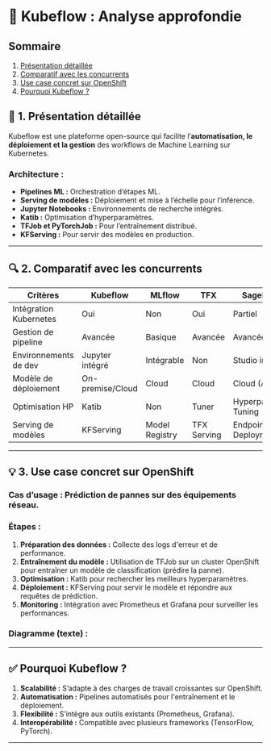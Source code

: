 # 🌟 Kubeflow : Analyse approfondie

## Sommaire
1. [Présentation détaillée](#-1-présentation-détaillée)
2. [Comparatif avec les concurrents](#-2-comparatif-avec-les-concurrents)
3. [Use case concret sur OpenShift](#-3-use-case-concret-sur-openshift)
4. [Pourquoi Kubeflow ?](#-4-pourquoi-kubeflow-)

## 🚀 1. Présentation détaillée  
Kubeflow est une plateforme open-source qui facilite l’**automatisation, le déploiement et la gestion** des workflows de Machine Learning sur Kubernetes.  

### Architecture :  
- **Pipelines ML :** Orchestration d’étapes ML.  
- **Serving de modèles :** Déploiement et mise à l’échelle pour l’inférence.  
- **Jupyter Notebooks :** Environnements de recherche intégrés.  
- **Katib :** Optimisation d’hyperparamètres.  
- **TFJob et PyTorchJob :** Pour l’entraînement distribué.  
- **KFServing :** Pour servir des modèles en production.  

---

## 🔍 2. Comparatif avec les concurrents  

| Critères                 | Kubeflow           | MLflow             | TFX                   | SageMaker                 | Azure ML               |
|-------------------------|---------------------|---------------------|-------------------------|----------------------------|-------------------------|
| Intégration Kubernetes  | Oui                 | Non                 | Oui                     | Partiel                     | Non                     |
| Gestion de pipeline     | Avancée             | Basique             | Avancée                 | Avancée                     | Avancée                 |
| Environnements de dev   | Jupyter intégré      | Intégrable          | Non                     | Studio intégré              | Notebook intégré        |
| Modèle de déploiement   | On-premise/Cloud     | Cloud               | Cloud                   | Cloud (AWS)                 | Cloud (Azure)           |
| Optimisation HP        | Katib                | Non                 | Tuner                   | Hyperparameter Tuning       | AutoML                  |
| Serving de modèles      | KFServing            | Model Registry      | TFX Serving             | Endpoint Deployment         | Endpoint Deployment     |

---

## 💡 3. Use case concret sur OpenShift  
### Cas d’usage : Prédiction de pannes sur des équipements réseau.  

### Étapes :  
1. **Préparation des données :** Collecte des logs d'erreur et de performance.  
2. **Entraînement du modèle :** Utilisation de TFJob sur un cluster OpenShift pour entraîner un modèle de classification (prédire la panne).  
3. **Optimisation :** Katib pour rechercher les meilleurs hyperparamètres.  
4. **Déploiement :** KFServing pour servir le modèle et répondre aux requêtes de prédiction.  
5. **Monitoring :** Intégration avec Prometheus et Grafana pour surveiller les performances.  

### Diagramme (texte) :  



---

## ✅ Pourquoi Kubeflow ?  
1. **Scalabilité :** S’adapte à des charges de travail croissantes sur OpenShift.  
2. **Automatisation :** Pipelines automatisés pour l'entraînement et le déploiement.  
3. **Flexibilité :** S’intègre aux outils existants (Prometheus, Grafana).  
4. **Interopérabilité :** Compatible avec plusieurs frameworks (TensorFlow, PyTorch).  

---
